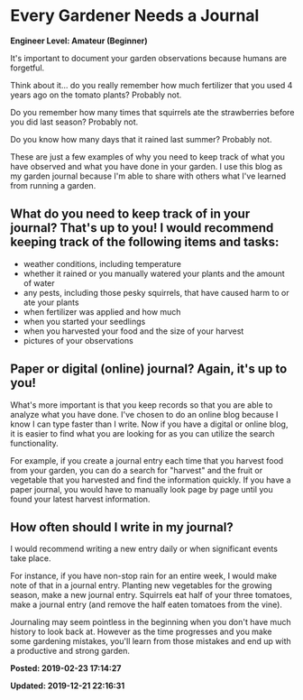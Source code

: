 # Every Gardener Needs a Journal

**Engineer Level: Amateur (Beginner)** 

It's important to document your garden observations because humans are forgetful. 

Think about it... do you really remember how much fertilizer that you used 4 years ago on the tomato plants?  Probably not. 

Do you remember how many times that squirrels ate the strawberries before you did last season?  Probably not.

Do you know how many days that it rained last summer?  Probably not. 

These are just a few examples of why you need to keep track of what you have observed and what you have done in your garden.  I use this blog as my garden journal because I'm able to share with others what I've learned from running a garden.

## What do you need to keep track of in your journal?  That's up to you!  I would recommend keeping track of the following items and tasks:

- weather conditions, including temperature
- whether it rained or you manually watered your plants and the amount of water
- any pests, including those pesky squirrels, that have caused harm to or ate your plants 
- when fertilizer was applied and how much 
- when you started your seedlings
- when you harvested your food and the size of your harvest
- pictures of your observations

## Paper or digital (online) journal? Again, it's up to you!

What's more important is that you keep records so that you are able to analyze what you have done. I've chosen to do an online blog because I know I can type faster than I write. Now if you have a digital or online blog, it is easier to find what you are looking for as you can utilize the search functionality. 

For example, if you create a journal entry each time that you harvest food from your garden, you can do a search for "harvest" and the fruit or vegetable that you harvested and find the information quickly.  If you have a paper journal, you would have to manually look page by page until you found your latest harvest information. 

## How often should I write in my journal?

I would recommend writing a new entry daily or when significant events take place.

For instance, if you have non-stop rain for an entire week, I would make note of that in a journal entry. Planting new vegetables for the growing season, make a new journal entry. Squirrels eat half of your three tomatoes, make a journal entry (and remove the half eaten tomatoes from the vine). 

Journaling may seem pointless in the beginning when you don't have much history to look back at. However as the time progresses and you make some gardening mistakes, you'll learn from those mistakes and end up with a productive and strong garden. 

**Posted: 2019-02-23 17:14:27** 

**Updated: 2019-12-21 22:16:31** 

